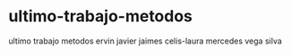 # ultimo-trabajo-metodos
ultimo trabajo metodos ervin javier jaimes celis-laura mercedes vega silva
